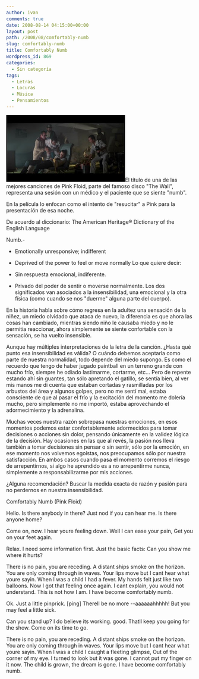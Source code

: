 ```yaml
---
author: ivan
comments: true
date: 2008-08-14 04:15:00+00:00
layout: post
path: /2008/08/comfortably-numb
slug: comfortably-numb
title: Comfortably Numb
wordpress_id: 869
categories:
  - Sin categoría
tags:
  - Letras
  - Locuras
  - Música
  - Pensamientos
---
```


[![](./Comfortably1.jpg)](http://3.bp.blogspot.com/_T2UWuNJg3dQ/SKOlpsxjo6I/AAAAAAAAA0A/Vtu0gyk0aUY/s1600-h/Comfortably1.JPG)El título de una de las mejores canciones de Pink Floid, parte del famoso disco "The Wall", representa una sesión con un médico y el paciente que se siente "numb".

En la película lo enfocan como el intento de "resucitar" a Pink para la presentación de esa noche.

De acuerdo al diccionario: The American Heritage® Dictionary of the English Language

Numb.-

- Emotionally unresponsive; indifferent
- Deprived of the power to feel or move normally
  Lo que quiere decir:

- Sin respuesta emocional, indiferente.
- Privado del poder de sentir o moverse normalmente.
  Los dos significados van asociados a la insensibilidad, una emocional y la otra física (como cuando se nos "duerme" alguna parte del cuerpo).

En la historia habla sobre cómo regresa en la adultez una sensación de la niñez, un miedo olvidado que ataca de nuevo, la diferencia es que ahora las cosas han cambiado, mientras siendo niño le causaba miedo y no le permitía reaccionar, ahora simplemente se siente confortable con la sensación, se ha vuelto insensible.

Aunque hay múltiples interpretaciones de la letra de la canción. ¿Hasta qué punto esa insensibilidad es válida? O cuándo debemos aceptarla como parte de nuestra normalidad, todo depende del miedo supongo. Es como el recuerdo que tengo de haber jugado paintball en un terreno grande con mucho frío, siempre he odiado lastimarme, cortarme, etc... Pero de repente estando ahí sin guantes, tan sólo apretando el gatillo, se sentía bien, al ver mis manos me di cuenta que estaban cortadas y rasmilladas por los arbustos del área y algunos golpes, pero no me sentí mal, estaba consciente de que al pasar el frío y la excitación del momento me dolería mucho, pero simplemente no me importó, estaba aprovechando el adormecimiento y la adrenalina.

Muchas veces nuestra razón sobrepasa nuestras emociones, en esos momentos podemos estar confortablemente adormecidos para tomar decisiones o acciones sin dolor, pensando únicamente en la validez lógica de la decisión. Hay ocasiones en las que al revés, la pasión nos lleva también a tomar decisiones sin pensar o sin sentir, sólo por la emoción, en ese momento nos volvemos egoístas, nos preocupamos sólo por nuestra satisfacción. En ambos casos cuando pasa el momento corremos el riesgo de arrepentirnos, si algo he aprendido es a no arrepentirme nunca, simplemente a responsabilizarme por mis acciones.

¿Alguna recomendación? Buscar la medida exacta de razón y pasión para no perdernos en nuestra insensibilidad.

Comfortably Numb (Pink Floid)

Hello.
Is there anybody in there?
Just nod if you can hear me.
Is there anyone home?

Come on, now.
I hear youre feeling down.
Well I can ease your pain,
Get you on your feet again.

Relax.
I need some information first.
Just the basic facts:
Can you show me where it hurts?

There is no pain, you are receding.
A distant ships smoke on the horizon.
You are only coming through in waves.
Your lips move but I cant hear what youre sayin.
When I was a child I had a fever.
My hands felt just like two balloons.
Now I got that feeling once again.
I cant explain, you would not understand.
This is not how I am.
I have become comfortably numb.

Ok.
Just a little pinprick. [ping]
Therell be no more --aaaaaahhhhh!
But you may feel a little sick.

Can you stand up?
I do believe its working. good.
Thatll keep you going for the show.
Come on its time to go.

There is no pain, you are receding.
A distant ships smoke on the horizon.
You are only coming through in waves.
Your lips move but I cant hear what youre sayin.
When I was a child I caught a fleeting glimpse,
Out of the corner of my eye.
I turned to look but it was gone.
I cannot put my finger on it now.
The child is grown, the dream is gone.
I have become comfortably numb.

